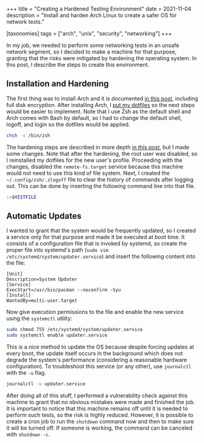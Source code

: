 +++
title = "Creating a Hardened Testing Environment"
date  = 2021-11-04
description = "Install and harden Arch Linux to create a safer OS for network tests."

[taxonomies]
tags = ["arch", "unix", "security", "networking"]
+++

In my job, we needed to perform some networking tests in an unsafe network segment, so I decided to make a machine for that purpose, granting that the risks were mitigated by hardening the operating system.  In this post, I describe the steps to create this environment.


## Installation and Hardening
The first thing was to install Arch and it is documented [in this post](https://lopes.id/installing-arch-linux/), including full disk encryption.  After installing Arch, I [put my dotfiles](https://github.com/lopes/dotfiles) so the next steps would be easier to implement.  Note that I use Zsh as the default shell and Arch comes with Bash by default, so I had to change the default shell, logoff, and login so the dotfiles would be applied.

```sh
chsh -s /bin/zsh
```

The hardening steps are described in more depth [in this post](https://lopes.id/hardening-arch-linux/), but I made some changes.  Note that after the hardening, the root user was disabled, so I reinstalled my dotfiles for the new user's profile.  Proceeding with the changes, disabled the `remote-fs.target` service because this machine would not need to use this kind of file system.  Next, I created the `~/.config/zsh/.zlogoff` file to clear the history of commands after logging out.  This can be done by inserting the following command line into that file.

```sh
:>$HISTFILE
```

## Automatic Updates
I wanted to grant that the system would be frequently updated, so I created a service only for that purpose and made it be executed at boot time.  It consists of a configuration file that is invoked by systemd, so create the proper file into systemd's path (`sudo vim /etc/systemd/system/updater.service`) and insert the following content into the file:

```
[Unit]
Description=System Updater
[Service]
ExecStart=/usr/bin/pacman --noconfirm -Syu
[Install]
WantedBy=multi-user.target 
```

Now give execution permissions to the file and enable the new service using the `systemctl` utility:

```sh
sudo chmod 755 /etc/systemd/system/updater.service
sudo systemctl enable updater.service
```

This is a nice method to update the OS because despite forcing updates at every boot, the update itself occurs in the background which does not degrade the system's performance (considering a reasonable hardware configuration).  To troubleshoot this service (or any other), use `journalctl` with the `-u` flag.

```sh
journalctl -u updater.service
```

After doing all of this stuff, I performed a vulnerability check against this machine to grant that no obvious mistakes were made and finished the job.  It is important to notice that this machine remains off until it is needed to perform such tests, so the risk is highly reduced.  However, it is possible to create a cron job to run the `shutdown` command now and then to make sure it will be turned off.  If someone is working, the command can be canceled with `shutdown -c`.
